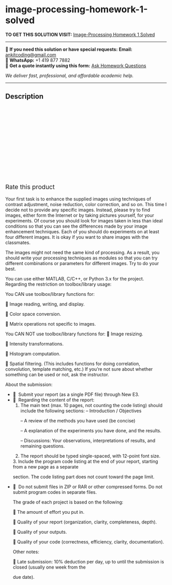 # image-processing-homework-1-solved
**TO GET THIS SOLUTION VISIT:** [Image-Processing Homework 1 Solved](https://www.ankitcodinghub.com/product/image-processing-homework-1-solved/)


---

📩 **If you need this solution or have special requests:** **Email:** ankitcoding@gmail.com  
📱 **WhatsApp:** +1 419 877 7882  
📄 **Get a quote instantly using this form:** [Ask Homework Questions](https://www.ankitcodinghub.com/services/ask-homework-questions/)

*We deliver fast, professional, and affordable academic help.*

---

<h2>Description</h2>



<div class="kk-star-ratings kksr-auto kksr-align-center kksr-valign-top" data-payload="{&quot;align&quot;:&quot;center&quot;,&quot;id&quot;:&quot;94867&quot;,&quot;slug&quot;:&quot;default&quot;,&quot;valign&quot;:&quot;top&quot;,&quot;ignore&quot;:&quot;&quot;,&quot;reference&quot;:&quot;auto&quot;,&quot;class&quot;:&quot;&quot;,&quot;count&quot;:&quot;0&quot;,&quot;legendonly&quot;:&quot;&quot;,&quot;readonly&quot;:&quot;&quot;,&quot;score&quot;:&quot;0&quot;,&quot;starsonly&quot;:&quot;&quot;,&quot;best&quot;:&quot;5&quot;,&quot;gap&quot;:&quot;4&quot;,&quot;greet&quot;:&quot;Rate this product&quot;,&quot;legend&quot;:&quot;0\/5 - (0 votes)&quot;,&quot;size&quot;:&quot;24&quot;,&quot;title&quot;:&quot;Image-Processing Homework 1 Solved&quot;,&quot;width&quot;:&quot;0&quot;,&quot;_legend&quot;:&quot;{score}\/{best} - ({count} {votes})&quot;,&quot;font_factor&quot;:&quot;1.25&quot;}">

<div class="kksr-stars">

<div class="kksr-stars-inactive">
            <div class="kksr-star" data-star="1" style="padding-right: 4px">


<div class="kksr-icon" style="width: 24px; height: 24px;"></div>
        </div>
            <div class="kksr-star" data-star="2" style="padding-right: 4px">


<div class="kksr-icon" style="width: 24px; height: 24px;"></div>
        </div>
            <div class="kksr-star" data-star="3" style="padding-right: 4px">


<div class="kksr-icon" style="width: 24px; height: 24px;"></div>
        </div>
            <div class="kksr-star" data-star="4" style="padding-right: 4px">


<div class="kksr-icon" style="width: 24px; height: 24px;"></div>
        </div>
            <div class="kksr-star" data-star="5" style="padding-right: 4px">


<div class="kksr-icon" style="width: 24px; height: 24px;"></div>
        </div>
    </div>

<div class="kksr-stars-active" style="width: 0px;">
            <div class="kksr-star" style="padding-right: 4px">


<div class="kksr-icon" style="width: 24px; height: 24px;"></div>
        </div>
            <div class="kksr-star" style="padding-right: 4px">


<div class="kksr-icon" style="width: 24px; height: 24px;"></div>
        </div>
            <div class="kksr-star" style="padding-right: 4px">


<div class="kksr-icon" style="width: 24px; height: 24px;"></div>
        </div>
            <div class="kksr-star" style="padding-right: 4px">


<div class="kksr-icon" style="width: 24px; height: 24px;"></div>
        </div>
            <div class="kksr-star" style="padding-right: 4px">


<div class="kksr-icon" style="width: 24px; height: 24px;"></div>
        </div>
    </div>
</div>


<div class="kksr-legend" style="font-size: 19.2px;">
            <span class="kksr-muted">Rate this product</span>
    </div>
    </div>
<div class="page" title="Page 1">
<div class="layoutArea">
<div class="column">
&nbsp;

</div>
</div>
<div class="layoutArea">
<div class="column">
Your first task is to enhance the supplied images using techniques of contrast adjustment, noise reduction, color correction, and so on. This time I decide not to provide any specific images. Instead, please try to find images, either form the Internet or by taking pictures yourself, for your experiments. Of course you should look for images taken in less than ideal conditions so that you can see the differences made by your image enhancement techniques. Each of you should do experiments on at least four different images. It is okay if you want to share images with the classmates.

The images might not need the same kind of processing. As a result, you should write your processing techniques as modules so that you can try different combinations or parameters for different images. Try to do your best.

You can use either MATLAB, C/C++, or Python 3.x for the project. Regarding the restriction on toolbox/library usage:

You CAN use toolbox/library functions for:

 Image reading, writing, and display.

 Color space conversion.

 Matrix operations not specific to images.

You CAN NOT use toolbox/library functions for:  Image resizing.

 Intensity transformations.

 Histogram computation.

 Spatial filtering. (This includes functions for doing correlation, convolution, template matching, etc.) If you’re not sure about whether something can be used or not, ask the instructor.

About the submission:

<ul>
<li> &nbsp;Submit your report (as a single PDF file) through New E3.</li>
<li> &nbsp;Regarding the content of the report:
<ol>
<li>The main text (max. 10 pages, not counting the code listing) should include the following sections: – Introduction / Objectives

– A review of the methods you have used (be concise)

– A explanation of the experiments you have done, and the results.

– Discussions: Your observations, interpretations of results, and remaining questions.
</li>
<li>The report should be typed single-spaced, with 12-point font size.</li>
</ol>
3. Include the program code listing at the end of your report, starting from a new page as a separate

section. The code listing part does not count toward the page limit.
</li>
<li> &nbsp;Do not submit files in ZIP or RAR or other compressed forms. Do not submit program codes in separate
files.

The grade of each project is based on the following:

 The amount of effort you put in.

 Quality of your report (organization, clarity, completeness, depth).

 Quality of your outputs.

 Quality of your code (correctness, efficiency, clarity, documentation).

Other notes:

 Late submission: 10% deduction per day, up to until the submission is closed (usually one week from the

due date).
</li>
</ul>
</div>
</div>
</div>

